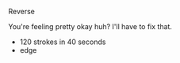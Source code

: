 Reverse

You're feeling pretty okay huh? I'll have to fix that.

- 120 strokes in 40 seconds
- edge

